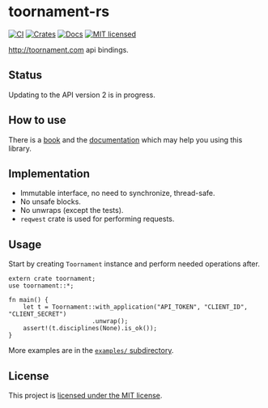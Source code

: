 # toornament-rs
[![CI](https://github.com/iddm/toornament-rs/actions/workflows/ci.yml/badge.svg)](https://github.com/iddm/toornament-rs/actions/workflows/ci.yml)
[![Crates](https://img.shields.io/crates/v/toornament.svg)](https://crates.io/crates/toornament)
[![Docs](https://docs.rs/toornament/badge.svg)](https://docs.rs/toornament)
[![MIT licensed](https://img.shields.io/badge/license-MIT-blue.svg)](./LICENSE)

http://toornament.com api bindings.

## Status
Updating to the API version 2 is in progress.

## How to use
There is a [book](https://iddm.github.io/toornament-rs) and the
[documentation](https://docs.rs/toornament) which may help you using this library.

## Implementation
- Immutable interface, no need to synchronize, thread-safe.
- No unsafe blocks.
- No unwraps (except the tests).
- `reqwest` crate is used for performing requests.

## Usage
Start by creating `Toornament` instance and perform needed operations after.

```rust,no_run
extern crate toornament;
use toornament::*;

fn main() {
    let t = Toornament::with_application("API_TOKEN", "CLIENT_ID", "CLIENT_SECRET")
                       .unwrap();
    assert!(t.disciplines(None).is_ok());
}
```

More examples are in the [`examples/` subdirectory](./examples/).

## License
This project is [licensed under the MIT license](https://github.com/iddm/toornament-rs/blob/master/LICENSE).
